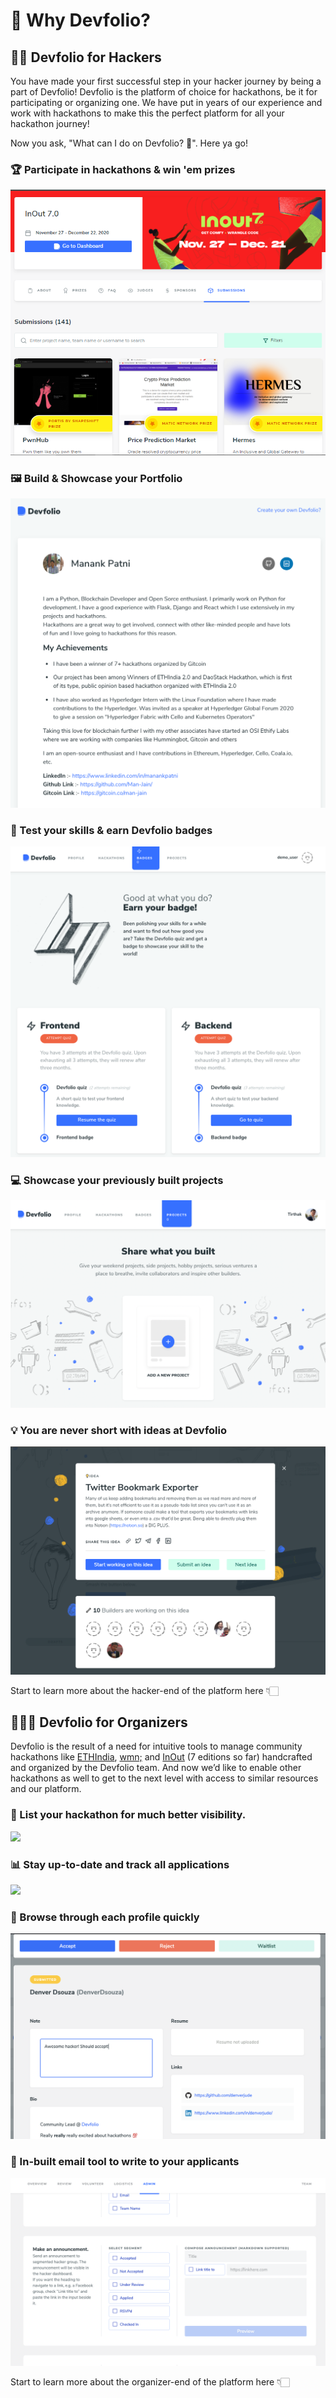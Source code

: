 # 🤔 Why Devfolio?

## 👨‍💻 Devfolio for Hackers

You have made your first successful step in your hacker journey by being a part of Devfolio! Devfolio is the platform of choice for hackathons, be it for participating or organizing one. We have put in years of our experience and work with hackathons to make this the perfect platform for all your hackathon journey!

Now you ask, "What can I do on Devfolio? 🤔". Here ya go!

### 🏆 Participate in hackathons & win 'em prizes 

![](../.gitbook/assets/image%20%28133%29.png)

### 🖼️ Build & Showcase your Portfolio

![](../.gitbook/assets/image%20%2887%29.png)

### 🏅 Test your skills & earn Devfolio badges 

![](../.gitbook/assets/image%20%2875%29.png)

### 💻 Showcase your previously built projects

![You can showcase projects even if you have not submitted them to any hackathon!](../.gitbook/assets/image%20%2893%29.png)

### 💡 You are never short with ideas at Devfolio

![](../.gitbook/assets/image%20%28132%29.png)

Start to learn more about the hacker-end of the platform here 👇🏻

## 🤹🏻‍♂️ Devfolio for Organizers 

Devfolio is the result of a need for intuitive tools to manage community hackathons like [ETHIndia](http://ethindia.co/), [wmn;](https://wmn.community/) and [InOut](http://hackinout.co/) \(7 editions so far\) handcrafted and organized by the Devfolio team. And now we’d like to enable other hackathons as well to get to the next level with access to similar resources and our platform.

### 👀 List your hackathon for much better visibility.

![](https://paper-attachments.dropbox.com/s_EC756F725F722BE94AD6EAF2936AE8E1CD7C7FCA9F39008B5476A130D7EE4B13_1568481116919_Screen+Shot+2019-09-14+at+10.13.53+PM.png)



### 📊 Stay up-to-date and track all applications

![](https://paper-attachments.dropbox.com/s_DF39119415D48D75A41A3100993F6D58FD194B951BE3C3AAB4AD2039B88A3347_1566654262029_Screen+Shot+2019-08-24+at+7.13.42+PM.png)

### 

### 📃 Browse through each profile quickly

![](../.gitbook/assets/image%20%282%29.png)

### 

### 📩 In-built email tool to write to your applicants

![](../.gitbook/assets/image%20%2817%29.png)



Start to learn more about the organizer-end of the platform here 👇🏻



